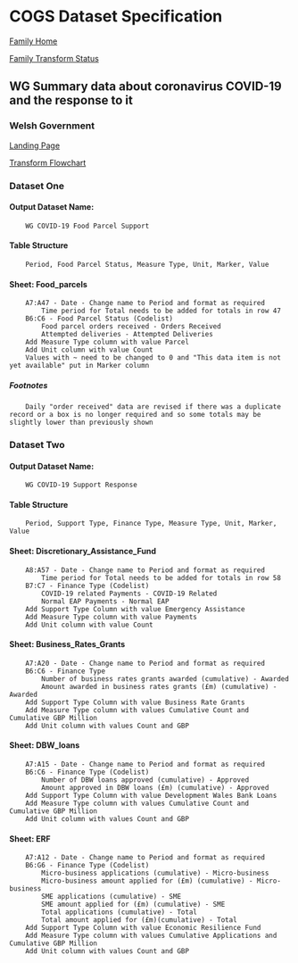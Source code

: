 # COGS Dataset Specification

[Family Home](https://gss-cogs.github.io/family-covid-19/datasets/specmenu.html)

[Family Transform Status](https://gss-cogs.github.io/family-covid-19/datasets/index.html)

## WG Summary data about coronavirus  COVID-19  and the response to it 

### Welsh Government

[Landing Page](https://gov.wales/summary-data-about-coronavirus-covid-19-and-response-it)

[Transform Flowchart](https://gss-cogs.github.io/family-covid-19/datasets/specflowcharts.html?wg-summary-data-about-coronavirus-covid-19-and-the-response-to-it/flowchart.ttl)

### Dataset One

#### Output Dataset Name:

		WG COVID-19 Food Parcel Support
		
#### Table Structure

		Period, Food Parcel Status, Measure Type, Unit, Marker, Value

#### Sheet: Food_parcels

		A7:A47 - Date - Change name to Period and format as required
			Time period for Total needs to be added for totals in row 47
		B6:C6 - Food Parcel Status (Codelist)
			Food parcel orders received - Orders Received
			Attempted deliveries - Attempted Deliveries
		Add Measure Type column with value Parcel
		Add Unit column with value Count
		Values with ~ need to be changed to 0 and "This data item is not yet available" put in Marker column

##### Footnotes
		Daily "order received" data are revised if there was a duplicate record or a box is no longer required and so some totals may be slightly lower than previously shown

### Dataset Two

#### Output Dataset Name:

		WG COVID-19 Support Response

#### Table Structure

		Period, Support Type, Finance Type, Measure Type, Unit, Marker, Value

#### Sheet: Discretionary_Assistance_Fund

		A8:A57 - Date - Change name to Period and format as required
			Time period for Total needs to be added for totals in row 58
		B7:C7 - Finance Type (Codelist)
			COVID-19 related Payments - COVID-19 Related
			Normal EAP Payments - Normal EAP
		Add Support Type Column with value Emergency Assistance
		Add Measure Type column with value Payments
		Add Unit column with value Count

		
#### Sheet: Business_Rates_Grants

		A7:A20 - Date - Change name to Period and format as required
		B6:C6 - Finance Type
			Number of business rates grants awarded (cumulative) - Awarded
			Amount awarded in business rates grants (£m) (cumulative) - Awarded
		Add Support Type Column with value Business Rate Grants
		Add Measure Type column with values Cumulative Count and Cumulative GBP Million
		Add Unit column with values Count and GBP 		

		
#### Sheet: DBW_loans

		A7:A15 - Date - Change name to Period and format as required
		B6:C6 - Finance Type (Codelist)
			Number of DBW loans approved (cumulative) - Approved
			Amount approved in DBW loans (£m) (cumulative) - Approved
		Add Support Type Column with value Development Wales Bank Loans
		Add Measure Type column with values Cumulative Count and Cumulative GBP Million
		Add Unit column with values Count and GBP 

		
#### Sheet: ERF

		A7:A12 - Date - Change name to Period and format as required
		B6:G6 - Finance Type (Codelist)
			Micro-business applications (cumulative) - Micro-business
			Micro-business amount applied for (£m) (cumulative) - Micro-business
			SME applications (cumulative) - SME
			SME amount applied for (£m) (cumulative) - SME
			Total applications (cumulative) - Total
			Total amount applied for (£m)(cumulative) - Total 
		Add Support Type Column with value Economic Resilience Fund
		Add Measure Type column with values Cumulative Applications and Cumulative GBP Million
		Add Unit column with values Count and GBP 
		

